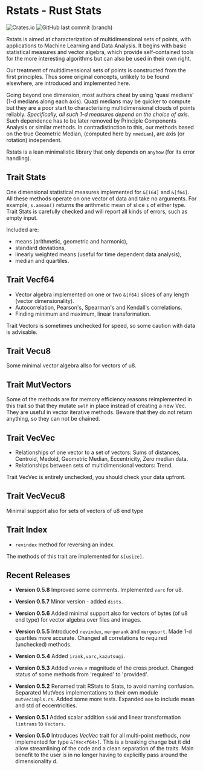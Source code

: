 # Rstats - Rust Stats

![Crates.io](https://img.shields.io/crates/v/rstats?logo=rust) ![GitHub last commit (branch)](https://img.shields.io/github/last-commit/liborty/rstats/HEAD?logo=github)

Rstats is aimed at characterization of multidimensional sets of points, with applications to Machine Learning and Data Analysis. It begins with basic statistical measures and vector algebra, which provide self-contained tools for the more interesting algorithms but can also be used in their own right.

Our treatment of multidimensional sets of points is constructed from the first principles. Thus some original concepts, unlikely to be found elsewhere, are introduced and implemented here.

Going beyond one dimension, most authors  cheat by using 'quasi medians' (1-d medians along each axis). Quazi medians may be quicker to compute but they are a poor start to characterising multidimensional clouds of points reliably. *Specifically, all such 1-d measures depend on the choice of axis.* Such dependence has to be later removed by Principle Components Analysis or similar methods. In contradistinction to this, our methods based on the true Geometric Median, (computed here by `nmedian`), are axis (or rotation) independent.

Rstats is a lean minimalistic library that only depends on `anyhow` (for its error handling).

## Trait Stats

One dimensional statistical measures implemented for `&[i64]` and `&[f64]`.
All these methods operate on one vector of data and take no arguments.
For example, `s.amean()` returns the arithmetic mean of slice `s` of either type.
Trait Stats is carefully checked and will report all kinds of errors, such as empty input.

Included are:

* means (arithmetic, geometric and harmonic),
* standard deviations,
* linearly weighted means (useful for time dependent data analysis),
* median and quartiles.

## Trait Vecf64

* Vector algebra implemented on one or two `&[f64]` slices of any length (vector dimensionality).
* Autocorrelation, Pearson's, Spearman's and Kendall's correlations.
* Finding minimum and maximum, linear transformation.

Trait Vectors is sometimes unchecked for speed, so some caution with data is advisable.

## Trait Vecu8

Some minimal vector algebra allso for vectors of u8.

## Trait MutVectors

Some of the methods are for memory efficiency reasons reimplemented in this trait so that they mutate `self` in place instead of creating a new Vec. They are useful in vector iterative methods. Beware that they do not return anything, so they can not be chained.

## Trait VecVec

* Relationships of one vector to a set of vectors:
Sums of distances, Centroid, Medoid, Geometric Median, Eccentricity,
Zero median data.
* Relationships between sets of multidimensional vectors: Trend.

Trait VecVec is entirely unchecked, you should  check your data upfront.

## Trait VecVecu8

Minimal support also for sets of vectors of u8 end type

## Trait Index

* `revindex` method for reversing an index.

The methods of this trait are implemented for `&[usize]`.

## Recent Releases

* **Version 0.5.8** Improved some comments. Implemented `varc` for u8.

* **Version 0.5.7** Minor version - added `dists`.

* **Version 0.5.6** Added minimal support also for vectors of bytes (of u8 end type) for vector algebra over files and images.

* **Version 0.5.5** Introduced `revindex`, `mergerank` and `mergesort`. Made 1-d quartiles more accurate. Changed all correlations to required (unchecked) methods.

* **Version 0.5.4** Added `irank,varc,kazutsugi`.

* **Version 0.5.3** Added `varea` =  magnitude of the cross product. Changed status of some methods from 'required' to 'provided'.

* **Version 0.5.2** Renamed trait RStats to Stats, to avoid naming confusion. Separated MutVecs implementations to their own module `mutvecimpls.rs`. Added some more tests. Expanded `moe` to include mean and std of eccentricities.

* **Version 0.5.1** Added scalar addition `sadd` and linear transformation `lintrans` to `Vectors`.

* **Version 0.5.0** Introduces *VecVec* trait for all multi-point methods, now implemented for type `&[Vec<f64>]`. This is a breaking change but it did allow streamlining of the code and a clean separation of the traits. Main benefit to the user is in no longer having to explicitly pass around the dimensionality d.
